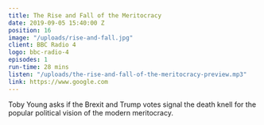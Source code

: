 ```yaml
---
title: The Rise and Fall of the Meritocracy
date: 2019-09-05 15:40:00 Z
position: 16
image: "/uploads/rise-and-fall.jpg"
client: BBC Radio 4
logo: bbc-radio-4
episodes: 1
run-time: 28 mins
listen: "/uploads/the-rise-and-fall-of-the-meritocracy-preview.mp3"
link: https://www.google.com
---
```


Toby Young asks if the Brexit and Trump votes signal the death knell for the popular political vision of the modern meritocracy.